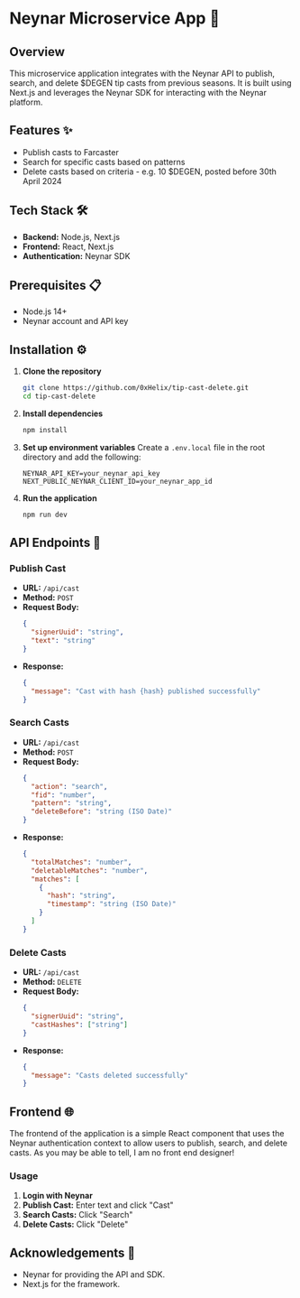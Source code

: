 # Neynar Microservice App 🚀

## Overview

This microservice application integrates with the Neynar API to publish, search, and delete $DEGEN tip casts from previous seasons. It is built using Next.js and leverages the Neynar SDK for interacting with the Neynar platform.

## Features ✨

- Publish casts to Farcaster
- Search for specific casts based on patterns
- Delete casts based on criteria - e.g. 10 $DEGEN, posted before 30th April 2024

## Tech Stack 🛠️

- **Backend:** Node.js, Next.js
- **Frontend:** React, Next.js
- **Authentication:** Neynar SDK

## Prerequisites 📋

- Node.js 14+
- Neynar account and API key

## Installation ⚙️

1. **Clone the repository**
    ```sh
    git clone https://github.com/0xHelix/tip-cast-delete.git
    cd tip-cast-delete
    ```

2. **Install dependencies**
    ```sh
    npm install
    ```

3. **Set up environment variables**
    Create a `.env.local` file in the root directory and add the following:
    ```env
    NEYNAR_API_KEY=your_neynar_api_key
    NEXT_PUBLIC_NEYNAR_CLIENT_ID=your_neynar_app_id
    ```

4. **Run the application**
    ```sh
    npm run dev
    ```

## API Endpoints 📝

### Publish Cast

- **URL:** `/api/cast`
- **Method:** `POST`
- **Request Body:**
    ```json
    {
      "signerUuid": "string",
      "text": "string"
    }
    ```
- **Response:**
    ```json
    {
      "message": "Cast with hash {hash} published successfully"
    }
    ```

### Search Casts

- **URL:** `/api/cast`
- **Method:** `POST`
- **Request Body:**
    ```json
    {
      "action": "search",
      "fid": "number",
      "pattern": "string",
      "deleteBefore": "string (ISO Date)"
    }
    ```
- **Response:**
    ```json
    {
      "totalMatches": "number",
      "deletableMatches": "number",
      "matches": [
        {
          "hash": "string",
          "timestamp": "string (ISO Date)"
        }
      ]
    }
    ```

### Delete Casts

- **URL:** `/api/cast`
- **Method:** `DELETE`
- **Request Body:**
    ```json
    {
      "signerUuid": "string",
      "castHashes": ["string"]
    }
    ```
- **Response:**
    ```json
    {
      "message": "Casts deleted successfully"
    }
    ```

## Frontend 🌐

The frontend of the application is a simple React component that uses the Neynar authentication context to allow users to publish, search, and delete casts. As you may be able to tell, I am no front end designer! 

### Usage

1. **Login with Neynar**
2. **Publish Cast:** Enter text and click "Cast"
3. **Search Casts:** Click "Search"
4. **Delete Casts:** Click "Delete"

## Acknowledgements 🙏

- Neynar for providing the API and SDK.
- Next.js for the framework.
